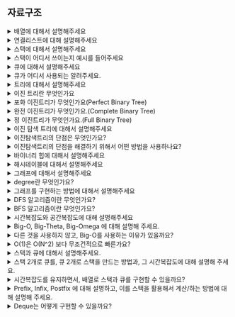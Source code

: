 ## 자료구조

<details>
<summary>배열에 대해서 설명해주세요</summary>
<div>
<br>
배열은 메모리에 연속적으로 저장되는 자료구조를 말합니다.

인덱스만 알고 있으면 데이터에 바로 접근할 수 있는 random access가 가능하기 때문에 탐색시간은 상수시간이 걸립니다.

삽입과 삭제 같은경우는 삽입 , 삭제 후에 추가적인 작업을 해주어야 하기 때문에 선형시간이 걸립니다. 삽입을 한 이후에는 데이터를 뒤로 한칸씩 미루어 줘야하고, 삭제후에는 한칸씩 당겨주어야 하기 때문에 최악의 경우 선형시간이 소요됩니다.

</div>
</details>

<details>
<summary>연결리스트에 대해 설명해주세요</summary>
<div>
<br>
연결리스트는 메모리에 연속적으로 저장되어 있는 배열과는 다르게 불규칙적으로 저장될 수 있고 하나의원소가 다음 원소를 가리키고 있는 자료구조입니다. 

탐색에는 연결리스트의 처음부터 차례대로 탐색해나가야 하기 때문에 최악의 경우 선형시간이 소요되는 작업입니다. 삽입과 삭제같은 경우도, 삽입 삭제 작업 자체는 가리키는 다음원소를 변경해주는 것으로 끝나기 때문에 상수시간이 소요되지만 삽입, 삭제하는 원소의 위치로 찾아가기 위해서 결국 선형시간이 소요됩니다.

</div>
</details>

<details>
<summary>스택에 대해서 설명해주세요</summary>
<div>
<br>
스택은 Last In First Out이라는 가장 나중에 들어간 원소가 제일 먼저나오는 선형 자료구조입니다.

</div>
</details>

<details>
<summary>스택이 어디서 쓰이는지 예시를 들어주세요</summary>
<div>
<br>
재귀 알고리즘이나 브라우저의 뒤로가기 기능에서 사용됩니다. iOS에서도 네비게이션 컨트롤러에서 뷰들을 쌓아갈때 스택구조를 사용합니다.

</div>
</details>

<details>
<summary>큐에 대해서 설명해주세요</summary>
<div>
<br>
큐는 First In First Out이라는 가장 먼저들어간 원소가 제일 먼저나오는 선형 자로구조 입니다.

</div>
</details>

<details>
<summary>큐가 어디서 사용되는 알려주세요.</summary>
<div>
<br>
BFS 알고리즘에서도 사용되고, CPU 스케줄링할 때도 이용됩니다.

</div>
</details>

<details>
<summary>트리에 대해서 설명해주세요</summary>
<div>
<br>
트리는 무방향이면서 사이클이 없는 연결그래프를 말합니다. V개의 정점을 가진 트리는 V-1개의 간선을 가지고 두 정점을 연결하는 simple path가 유일하다는 성질이 있습니다.

</div>
</details>

<details>
<summary>이진 트리란 무엇인가요</summary>
<div>
<br>
이진 트리란 각각의 노드가 최대 두개의 자식을 가지는 트리를 말합니다. 

</div>
</details>

<details>
<summary>포화 이진트리가 무엇인가요(Perfect Binary Tree)</summary>
<div>
<br>
모든 레벨이 꽉 찬 이진 트리를 가리켜 포화 이진트리라고 합니다.

</div>
</details>

<details>
<summary>완전 이진트리가 무엇인가요.(Complete Binary Tree)</summary>
<div><br>
위에서 아래로, 왼쪽에서 오른쪽으로 순서대로 차곡차곡 채워진 이진 트리를 완전 이진트리라고 합니다.
</div>
</details>

<details>
<summary>정 이진트리가 무엇인가요.(Full Binary Tree)</summary>
<div>

모든 노드가 0개 혹은 2개의 자식노드만을 갖는 트리를 정 이진 트리라고 합니다.

</div>
</details>

<details>
<summary>이진 탐색 트리에 대해서 설명해주세요</summary>
<div>
<br>
이진 탐색트리는 이진 탐색과 연결리스트를 결합한 자료구조의 일종입니다. 이진 탐색의 효율적인 탐색 능력을 유지하면서 빈번한 자료 입력과 삭제를 가능하게끔 고안된 자료구조입니다.

각 노드의 왼쪽 서브트리에는 해당 노드의 값보다 작은 값을 저장하고, 오른쪽 서브트리에는 큰값을 저장합니다.

왼쪽 서브트리를 읽고, 현재 노드를 읽고, 오른쪽 서브트리를 읽는 중위순회방식을 쓰면 모든 값들을 정렬된 순서대로 읽을 수 있습니다.

</div>
</details>

<details>
<summary>이진탐색트리의 단점은 무엇인가요?</summary>
<div>
<br>
첫번째로는 배열보다 메모리를 많이 사용한다는 점이고,

두번째는 이진탐색트리의 탐색속도가 결국에는 트리의 높이에 해당하는데, 이진 탐색트리가 데이터가 저장되는 순서에 따라서 편향된트리가 될수 있고 노드가 한쪽으로만 계속 추가되면 시간 복잡도가 결국 O(n)이 된다는 점입니다.

</div>
</details>

<details>
<summary>이진탐색트리의 단점을 해결하기 위해서 어떤 방법을 사용하나요?</summary>
<div>
<br>
따라서 트리의 밸런스를 잡아주는 rebancing이라는 과정이 필요합니다. 밸런스트리에는 B-Tree나 레드블랙트리가 있습니다.

</div>
</details>

<details>
<summary>바이너리 힙에 대해서 설명해주세요</summary>
<div>
<br>
최댓값과 최솟값을 찾아내는 연산을 빠르게 하기 위해서 고안된 완전이진트리를 바탕으로한 자료구조입니다. 최대힙과 최소힙 두가지 종류가 있고, 부모와 자식사이의 대소관계를 통해서 자료구조를 유지합니다. 최대 힙이라면 각 노드의 값이 해당 자식의 값보다 크거나 같은 트리를 말합니다.

주로 루트노드의 인덱스를 1로 해서 배열로 구현하게 됩니다.

데이터를 뽑아오기 위해서 루트노드를 제거하게 되고, 루트노드를 제거한 상태에서 다시 힙의 구조를 유지하는 것을 heapify라고 합니다. 이때 시간복잡도가 O(logn)이기 때문에 결국 O(logn)의 시간 복잡도로 최대값 또는 최소값에 접근할 수 있게 됩니다.

</div>
</details>


<details>
<summary>해시테이블에 대해서 설명해주세요</summary>
<div>
<br>
key-value 페어로 데이터를 빠르게 검색할 수 있는 자료구조 입니다.

내부적으로 배열을 사용해서 데이터를 저장하기 때문에 빠른 검색속도를 가집니다. 특정한 값을 검색하는데 고유의 인덱스로 접근하기 때문에 평균적인 케이스에 대해서 시간 복잡도가 O(1)이 됩니다.

Hash Function 이라는 특별한 알고리즘을 이용해서 데이터와 관련된 고유한 값을 만들어낸 뒤 이를 인덱스로 사용합니다.

</div>
</details>

<details>
<summary>그래프에 대해서 설명해주세요</summary>
<div>
<br>
그래프는 정점들과 정점을 연결하는 간선들로 이루어진 자료구조 입니다. 트리또한 그래프이며, 계층 관계를 나타내고 사이클이 없는 그래프를 트리라고 합니다.

</div>
</details>

<details>
<summary>degree란 무엇인가요?</summary>
<div><br>
정점에 연결된 간선의 개수를 degree라고 합니다. 방향그래프에서는 방향성이 존재하기 때문에 들어오는 간선의 개수와 나가는 간선의 개수의 degree가 두개 존재합니다.
</div>
</details>

<details>
<summary>그래프를 구현하는 방법에 대해서 설명해주세요</summary>
<div><br>
그래프를 구현하는 방법에는 인접행렬과 인접 리스트 두가지 방법이 있습니다.

인접 행렬은 정방행렬을 사용하는 방법입니다. 해당하는 위치의 value를 통해서 정점과의 관계를 표현하는 방법입니다. dense graph를 표현할 때 적절한 방법입니다.

인접 리스트는 연결리스트를 이용해서 표현하는 방법입니다. 각 정점간 연결되어있는 정점을 연결리스트로 표현합니다. 공간복잡도는 `O(E+V)`입니다. sparse graph를 표현하는데 적당한 방법입니다.
</div>
</details>

<details>
<summary>DFS 알고리즘이란 무엇인가요?</summary>
<div><br>
그래프에서 깊은 부분을 우선적으로 탐색하는 알고리즘입니다. 스택 자료구조를 사용하거나, 재귀로 주로 구현합니다.
</div>
</details>

<details>
<summary>BFS 알고리즘이란 무엇인가요?</summary>
<div><br>
BFS는 그래프에서 가장 가까운 노드부터 우선적으로 탐색하는 알고리즘 입니다. 큐 자료구조를 사용합니다.
</div>
</details>

<details>
<summary>시간복잡도와 공간복잡도에 대해 설명해주세요</summary>
<div>
시간복잡도란 코드가 얼마나 빠르게 작동하는지를 의미합니다. 시간복잡도가 커지면 코드는 느려지고, 시간복잡도가 낮아지면 코드는 빨라집니다.

공간복잡도란 코드가 얼마나 많은 메모리를 차지하느냐를 의미합니다. 공간복잡도가 커지면 메모리를 많이 차지하고 공간복잡도가 낮아지면 메모리를 적게 차지합니다. 보통 코드의 효율성에 대해 이야기 할 때는 공간복잡도보다는 시간복잡도에 대해 주로 이야기합니다.

여기서 시간복잡도가 알고리즘의 절대적인 실행시간을 나타내는 것이 아니라 알고리즘을 수행하는데 연산이 몇번 이루어지느냐를 의미합니다.
</div>
</details>

<details>
<summary>Big-O, Big-Theta, Big-Omega 에 대해 설명해 주세요.</summary>
<div>
Big-O는 최악의 경우, Big-Omega는 최선의 경우, Big-Theta는 Big-O와 Big-Omega의 공통부분입니다. 최소와 최악의 중간인 평균적인 복잡도 입니다.
</div>
</details>

<details>
<summary>다른 것을 사용하지 않고, Big-O를 사용하는 이유가 있을까요?</summary>
<div>
현실에서는 항상 최악의 경우를 생각해야하기 때문에 흔히 Big-O표기법을 많이 사용합니다. 반면, 최선의 경우 Big-Omega는 잘 쓰이지 않습니다. 대부분의 알고리즘이 의도한 특정한 데이터를 삽입해서 최선의 경우가 나오도록 유도할 수 있기 때문입니다. 예를 들어 삽입정렬에서 미리 정렬된 데이터를 넘겨줘서 최선의 경우가 나오게 하도록 유도할 수 있는 경우가 있을 것 같습니다.
</div>
</details>


<details>
<summary>O(1)은 O(N^2) 보다 무조건적으로 빠른가요?</summary>
<div>
경우에 따라서 다를 수 있다. 극단적으로 생각해보면, 상수 시간복잡도를 가지는 알고리즘이 1억번의 연산이 필요한 알고리즘이고 N^2의 시간복잡도를 가지는 알고리즘이 4번의 연산이 필요할 수도 있기 때문이다.
</div>
</details>


<details>
<summary>스택과 큐에 대해서 설명해주세요.</summary>
<div>
스택과 큐 둘다 선형자료구조 이고 스택은 LIFO으로 가장 마지막에 들어간데이터가 제일 먼저나오는 자료구조이고, 큐는 FIFO으로 가장 먼저들어간 데이터가 제일 먼저 나오는 자료구조 입니다.
</div>
</details>

<details>
<summary>스택 2개로 큐를, 큐 2개로 스택을 만드는 방법과, 그 시간복잡도에 대해 설명해 주세요.</summary>
<div>
</div>
</details>

<details>
<summary>시간복잡도를 유지하면서, 배열로 스택과 큐를 구현할 수 있을까요?</summary>
<div>
</div>
</details>

<details>
<summary>Prefix, Infix, Postfix 에 대해 설명하고, 이를 스택을 활용해서 계산/하는 방법에 대해 설명해 주세요.</summary>
<div>
</div>
</details>

<details>
<summary>Deque는 어떻게 구현할 수 있을까요?</summary>
<div>
</div>
</details>